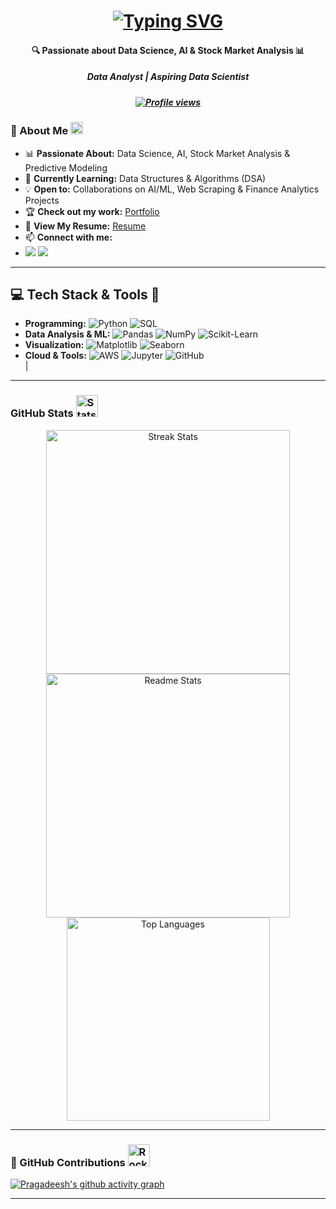 <h1 align="center">
  <a href="https://git.io/typing-svg">
    <img src="https://readme-typing-svg.herokuapp.com?font=Sansita+Swashed&weight=500&size=23&pause=1000&color=1FA8FF&center=true&vCenter=true&width=435&lines=Hello+World!+🌍;I'm+Pragadeesh+Srinivasan+🚀;Data+Analyst+|+Aspiring+Data+Scientist" alt="Typing SVG" />
  </a>
</h1>
<h4 align="center">🔍 Passionate about Data Science, AI & Stock Market Analysis 📊 </h4>
  <h5 align="center"> <em>Data Analyst | Aspiring Data Scientist</em></h5>
 <h5 align="center"> <a href="https://github.com/madhan96p">
      <img src="https://komarev.com/ghpvc/?username=madhan96p&label=Profile%20views&color=0e75b6&style=flat" alt="Profile views" />
  </a>
 </h5>
  
### 🌟 About Me <img src="https://media.giphy.com/media/hvRJCLFzcasrR4ia7z/giphy.gif" width="20" alt="Wave Gif" />

- 📊 **Passionate About:** Data Science, AI, Stock Market Analysis & Predictive Modeling  
- 🌱 **Currently Learning:** Data Structures & Algorithms (DSA)  
- 💡 **Open to:** Collaborations on AI/ML, Web Scraping & Finance Analytics Projects  
- 🏆 **Check out my work:** [Portfolio](https://github.com/madhan96p/Portfolio)
- 📄 **View My Resume:** [Resume](https://github.com/madhan96p/Portfolio/blob/main/Resume.pdf)  
- 📫 **Connect with me:**
-  <a href="mailto:pragadeesh.s96@gmail.com"><img src="https://img.shields.io/badge/Gmail-D14836?style=for-the-badge&logo=gmail&logoColor=violet&color=black" /></a>
  <a href="https://www.linkedin.com/in/praga1482/"> <img src="https://img.shields.io/badge/LinkedIn-%2312100E.svg?&style=for-the-badge&logo=linkedin&logoColor=violet&color=black" /></a>


---
## 💻 Tech Stack & Tools 🚀  
- **Programming:** ![Python](https://img.shields.io/badge/Python-3670A0?style=plastic&logo=python&logoColor=ffdd54) ![SQL](https://img.shields.io/badge/SQL-025E8C?style=plastic&logo=microsoft-sql-server&logoColor=white)  
- **Data Analysis & ML:** ![Pandas](https://img.shields.io/badge/Pandas-150458?style=plastic&logo=pandas&logoColor=white) ![NumPy](https://img.shields.io/badge/Numpy-013243?style=plastic&logo=numpy&logoColor=white) ![Scikit-Learn](https://img.shields.io/badge/Scikit--Learn-F7931E?style=plastic&logo=scikit-learn&logoColor=white)  
- **Visualization:** ![Matplotlib](https://img.shields.io/badge/Matplotlib-039BE5?style=plastic&logo=python&logoColor=white) ![Seaborn](https://img.shields.io/badge/Seaborn-4A4A55?style=plastic&logo=python&logoColor=white)  
- **Cloud & Tools:** ![AWS](https://img.shields.io/badge/AWS-%23FF9900.svg?style=plastic&logo=amazon-aws&logoColor=white) ![Jupyter](https://img.shields.io/badge/Jupyter-F37626?style=plastic&logo=jupyter&logoColor=white) ![GitHub](https://img.shields.io/badge/GitHub-181717?style=plastic&logo=github&logoColor=white)  
                                                                                                       |

---

### GitHub Stats <img src="https://media.giphy.com/media/iY8CRBdQXODJSCERIr/giphy.gif" width="35" alt="Stats Gif" />

<div align="center">
  <img width="390" src="https://github-readme-streak-stats-salesp07.vercel.app/?user=madhan96p&count_private=true&theme=react&border_radius=10" alt="Streak Stats" />
  <img width="390" src="https://github-readme-stats-salesp07.vercel.app/api?username=madhan96p&count_private=true&show_icons=true&theme=react&rank_icon=github&border_radius=10" alt="Readme Stats" />
  <br>
  <img width="325" src="https://github-readme-stats-salesp07.vercel.app/api/top-langs/?username=madhan96p&hide=HTML&langs_count=8&layout=compact&theme=react&border_radius=10&size_weight=0.5&count_weight=0.5&exclude_repo=github-readme-stats" alt="Top Languages" />
</div>

---

### 🚀 GitHub Contributions <img src="https://media.giphy.com/media/RbDKaczqWovIugyJmW/giphy.gif" width="35" alt="Rocket Gif" />

[![Pragadeesh's github activity graph](https://github-readme-activity-graph.vercel.app/graph?username=madhan96p&custom_title=Pragadeesh's%20contribution&radius=15&height=490&theme=github-compact&area-color=true&area=true&days=46&hide_border=false)](https://github.com/madhan96p)

---

